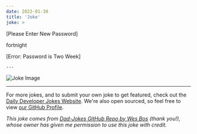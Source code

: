 ```yaml
---
date: 2022-01-30
title: 'Joke'
joke: >
  ```
  [Please Enter New Password]
  
  fortnight
  
  [Error: Password is Two Week]
  ```
---
```



![Joke Image](https://private.xtrp.io/projects/DailyDeveloperJokes/public_image_server/images/5e12588c48015.png)

---

For more jokes, and to submit your own joke to get featured, check out the [Daily Developer Jokes Website](https://dailydeveloperjokes.github.io/). We're also open sourced, so feel free to view [our GitHub Profile](https://github.com/dailydeveloperjokes).


_This joke comes from [Dad-Jokes GitHub Repo by Wes Bos](https://github.com/wesbos/dad-jokes) (thank you!), whose owner has given me permission to use this joke with credit._

<!--
Joke text:
```
[Please Enter New Password]

fortnight

[Error: Password is Two Week]
```
 -->


